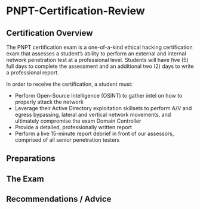 # PNPT-Certification-Review
## Certification Overview                                                                                                                                                                                     
The PNPT certification exam is a one-of-a-kind ethical hacking certification exam that assesses a student’s ability to perform an external and internal network penetration test at a professional level.  Students will have five (5) full days to complete the assessment and an additional two (2) days to write a professional report.

In order to receive the certification, a student must:
* Perform Open-Source Intelligence (OSINT) to gather intel on how to properly attack the network
* Leverage their Active Directory exploitation skillsets to perform A/V and egress bypassing, lateral and vertical network movements, and ultimately compromise the exam Domain Controller
* Provide a detailed, professionally written report
* Perform a live 15-minute report debrief in front of our assessors, comprised of all senior penetration testers
## Preparations 
## The Exam
## Recommendations / Advice
